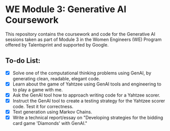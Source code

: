 # WE Module 3: Generative AI Coursework
This repository contains the coursework and code for the Generative AI sessions taken as part of Module 3 in the Women Engineers (WE) Program offered by Talentsprint and supported by Google.

## To-do List:

- [x] Solve one of the computational thinking problems using GenAI, by generating clean, readable, elegant code. 
- [x] Learn about the game of Yahtzee using GenAI tools and engineering to to play a game with me.
- [x] Ask the GenAI tool how to approach writing code for a Yahtzee scorer.
- [x] Instruct the GenAI tool to create a testing strategy for the Yahtzee scorer code. Test it for correctness.
- [x] Text generation using Markov Chains.
- [x] Write a technical report/essay on "Developing strategies for the bidding card game 'Diamonds' with GenAI."
